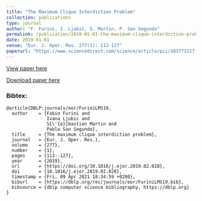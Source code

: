 ```yaml
---
title: "The Maximum Clique Interdiction Problem"
collection: publications
type: journal
author: "F. Furini, I. Ljubić, S. Martin, P. San Segundo"
permalink: /publication/2019-01-01-the-maximum-clique-interdiction-problem
date: 2019-01-01
venue: "Eur. J. Oper. Res. 277(1): 112-127"
paperurl: "https://www.sciencedirect.com/science/article/pii/S0377221719301572?via%3Dihub"
---
```


[View paper here](https://www.sciencedirect.com/science/article/pii/S0377221719301572?via%3Dihub)

[Download paper here](http://www.optimization-online.org/DB_FILE/2018/01/6417.pdf)

### Bibtex:

```
@article{DBLP:journals/eor/FuriniLMS19,
  author    = {Fabio Furini and
               Ivana Ljubic and
               S{\'{e}}bastien Martin and
               Pablo San Segundo},
  title     = {The maximum clique interdiction problem},
  journal   = {Eur. J. Oper. Res.},
  volume    = {277},
  number    = {1},
  pages     = {112--127},
  year      = {2019},
  url       = {https://doi.org/10.1016/j.ejor.2019.02.028},
  doi       = {10.1016/j.ejor.2019.02.028},
  timestamp = {Fri, 09 Apr 2021 18:34:59 +0200},
  biburl    = {https://dblp.org/rec/journals/eor/FuriniLMS19.bib},
  bibsource = {dblp computer science bibliography, https://dblp.org}
}
```
